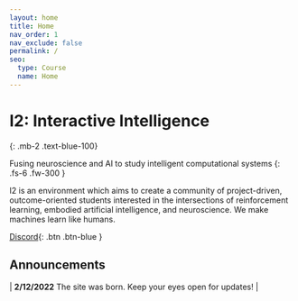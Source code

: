 ```yaml
---
layout: home
title: Home
nav_order: 1
nav_exclude: false
permalink: /
seo:
  type: Course
  name: Home
---
```


# I2: Interactive Intelligence
{: .mb-2 .text-blue-100}

Fusing neuroscience and AI to study intelligent computational systems
{: .fs-6 .fw-300 }

I2 is an environment which aims to create a community of project-driven, outcome-oriented students interested in the intersections of reinforcement learning, embodied artificial intelligence, and neuroscience. We make machines learn like humans.

[Discord](https://discord.gg/DZuyeyVHVV){: .btn .btn-blue }

## Announcements

| **2/12/2022** The site was born. Keep your eyes open for updates! |
